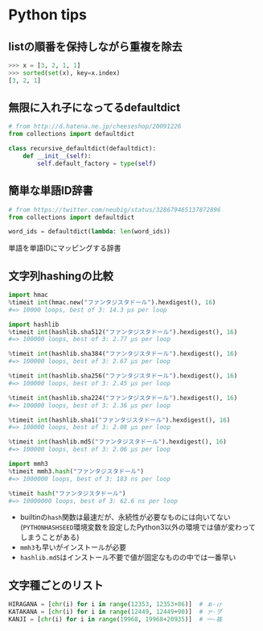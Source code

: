 # Python tips
## listの順番を保持しながら重複を除去
```python
>>> x = [3, 2, 1, 1]
>>> sorted(set(x), key=x.index)
[3, 2, 1]
```

## 無限に入れ子になってるdefaultdict
```python
# from http://d.hatena.ne.jp/cheeseshop/20091226
from collections import defaultdict

class recursive_defaultdict(defaultdict):
    def __init__(self):
        self.default_factory = type(self)
```
## 簡単な単語ID辞書
```python
# from https://twitter.com/neubig/status/328679465137872896
from collections import defaultdict

word_ids = defaultdict(lambda: len(word_ids))
```
単語を単語IDにマッピングする辞書

## 文字列hashingの比較
```python
import hmac
%timeit int(hmac.new("ファンタジスタドール").hexdigest(), 16)
#=> 10000 loops, best of 3: 14.3 µs per loop

import hashlib
%timeit int(hashlib.sha512("ファンタジスタドール").hexdigest(), 16)
#=> 100000 loops, best of 3: 2.77 µs per loop

%timeit int(hashlib.sha384("ファンタジスタドール").hexdigest(), 16)
#=> 100000 loops, best of 3: 2.67 µs per loop

%timeit int(hashlib.sha256("ファンタジスタドール").hexdigest(), 16)
#=> 100000 loops, best of 3: 2.45 µs per loop

%timeit int(hashlib.sha224("ファンタジスタドール").hexdigest(), 16)
#=> 100000 loops, best of 3: 2.36 µs per loop

%timeit int(hashlib.sha1("ファンタジスタドール").hexdigest(), 16)
#=> 100000 loops, best of 3: 2.08 µs per loop

%timeit int(hashlib.md5("ファンタジスタドール").hexdigest(), 16)
#=> 100000 loops, best of 3: 2.06 µs per loop

import mmh3
%timeit mmh3.hash("ファンタジスタドール")
#=> 1000000 loops, best of 3: 183 ns per loop

%timeit hash("ファンタジスタドール")
#=> 10000000 loops, best of 3: 62.6 ns per loop
```

- builtinの`hash`関数は最速だが、永続性が必要なものには向いてない (`PYTHONHASHSEED`環境変数を設定したPython3以外の環境では値が変わってしまうことがある)
- `mmh3`も早いがインストールが必要
- `hashlib.md5`はインストール不要で値が固定なものの中では一番早い

## 文字種ごとのリスト
```python
HIRAGANA = [chr(i) for i in range(12353, 12353+86)]  # ぁ-ゖ
KATAKANA = [chr(i) for i in range(12449, 12449+90)]  # ァ-ヺ
KANJI = [chr(i) for i in range(19968, 19968+20935)]  # 一-鿆
```
